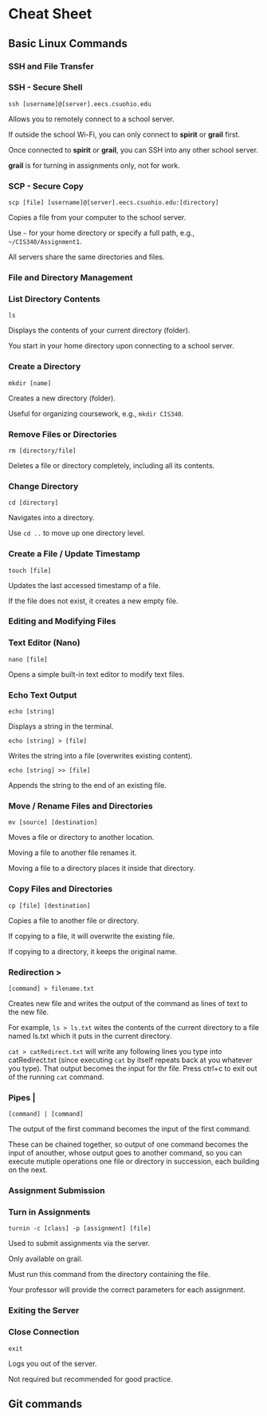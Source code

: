 # Cheat Sheet

## Basic Linux Commands

### SSH and File Transfer

### SSH - Secure Shell

`ssh [username]@[server].eecs.csuohio.edu`

Allows you to remotely connect to a school server.

If outside the school Wi-Fi, you can only connect to **spirit** or **grail** first.

Once connected to **spirit** or **grail**, you can SSH into any other school server.

**grail** is for turning in assignments only, not for work.

### SCP - Secure Copy

`scp [file] [username]@[server].eecs.csuohio.edu:[directory]`

Copies a file from your computer to the school server.

Use `~` for your home directory or specify a full path, e.g., `~/CIS340/Assignment1`.

All servers share the same directories and files.

### File and Directory Management

### List Directory Contents

`ls`

Displays the contents of your current directory (folder).

You start in your home directory upon connecting to a school server.

### Create a Directory

`mkdir [name]`

Creates a new directory (folder).

Useful for organizing coursework, e.g., `mkdir CIS340`.

### Remove Files or Directories

`rm [directory/file]`

Deletes a file or directory completely, including all its contents.

### Change Directory

`cd [directory]`

Navigates into a directory.

Use `cd ..` to move up one directory level.

### Create a File / Update Timestamp

`touch [file]`

Updates the last accessed timestamp of a file.

If the file does not exist, it creates a new empty file.

### Editing and Modifying Files

### Text Editor (Nano)

`nano [file]`

Opens a simple built-in text editor to modify text files.

### Echo Text Output

`echo [string]`

Displays a string in the terminal.

`echo [string] > [file]`

Writes the string into a file (overwrites existing content).

`echo [string] >> [file]`

Appends the string to the end of an existing file.

### Move / Rename Files and Directories

`mv [source] [destination]`

Moves a file or directory to another location.

Moving a file to another file renames it.

Moving a file to a directory places it inside that directory.

### Copy Files and Directories

`cp [file] [destination]`

Copies a file to another file or directory.

If copying to a file, it will overwrite the existing file.

If copying to a directory, it keeps the original name.

### Redirection >

`[command] > filename.txt`

Creates new file and writes the output of the command as lines of text to the new file.

For example, `ls > ls.txt` wites the contents of the current directory to a file named ls.txt which it puts in the current directory.

`cat > catRedirect.txt` will write any following lines you type into catRedirect.txt (since executing `cat` by itself repeats back at you whatever you type). That output becomes the input for thr file. Press ctrl+c to exit out of the running `cat` command.

### Pipes |

`[command] | [command]`

The output of the first command becomes the input of the first command.

These can be chained together, so output of one command becomes the input of anouther, whose output goes to another command, so you can execute mutiple operations one file or directory in succession, each building on the next.

### Assignment Submission

### Turn in Assignments

`turnin -c [class] -p [assignment] [file]`

Used to submit assignments via the server.

Only available on grail.

Must run this command from the directory containing the file.

Your professor will provide the correct parameters for each assignment.

### Exiting the Server

### Close Connection

`exit`

Logs you out of the server.

Not required but recommended for good practice.

## Git commands

